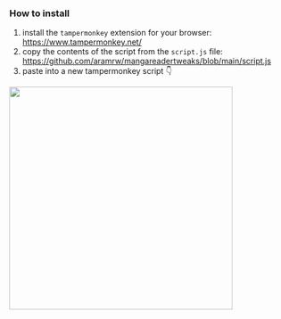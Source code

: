 ### How to install
1. install the `tampermonkey` extension for your browser: https://www.tampermonkey.net/
2. copy the contents of the script from the `script.js` file: https://github.com/aramrw/mangareadertweaks/blob/main/script.js
3. paste into a new tampermonkey script 👇
 <img src="https://github.com/user-attachments/assets/cdf8a86c-34af-4c8b-ab9f-948854cd947d" width="400" />
